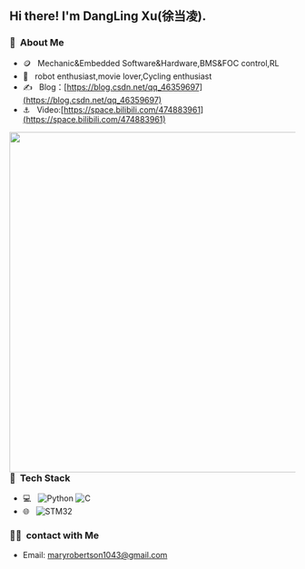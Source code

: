 <h2> Hi there! I'm DangLing Xu(徐当凌).</h2>
<h3> 👨 &nbsp;About Me </h3>

- 🪙 &nbsp; Mechanic&Embedded Software&Hardware,BMS&FOC control,RL
- 💼 &nbsp; robot enthusiast,movie lover,Cycling enthusiast
- ✍️ &nbsp; Blog：[https://blog.csdn.net/qq_46359697](https://blog.csdn.net/qq_46359697)
- ⚓ &nbsp; Video:[https://space.bilibili.com/474883961](https://space.bilibili.com/474883961)
<img align="right" width="600" style="margin-left: 20px;" src="https://github-readme-stats.vercel.app/api/top-langs/?username=x-dl&theme=buefy&layout=compact"/>


<h3> 🤹 &nbsp;Tech Stack</h3>

- 💻 &nbsp;
  ![Python](https://img.shields.io/badge/-Python-333333?style=flat&logo=python)
  ![C](https://img.shields.io/badge/-C-333333?style=flat&logo=c&logoColor=007396)
- 🌐 &nbsp;
  ![STM32](https://img.shields.io/badge/-STM32-333333?style=flat&logo=stmicroelectronics)

<h3> 🤝🏻 &nbsp;contact with Me </h3>

- Email: maryrobertson1043@gmail.com
  
